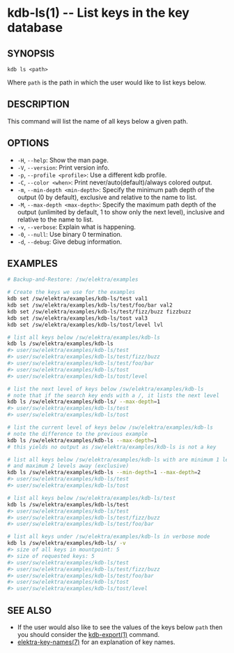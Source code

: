 kdb-ls(1) -- List keys in the key database
================================

## SYNOPSIS

`kdb ls <path>`

Where `path` is the path in which the user would like to list keys below.

## DESCRIPTION

This command will list the name of all keys below a given path.

## OPTIONS

- `-H`, `--help`:
  Show the man page.
- `-V`, `--version`:
  Print version info.
- `-p`, `--profile <profile>`:
  Use a different kdb profile.
- `-C`, `--color <when>`:
  Print never/auto(default)/always colored output.
- `-m`, `--min-depth <min-depth>`:
  Specify the minimum path depth of the output (0 by default), exclusive
  and relative to the name to list.
- `-M`, `--max-depth <max-depth>`:
  Specify the maximum path depth of the output (unlimited by default, 1
  to show only the next level), inclusive and relative to the name to list.
- `-v`, `--verbose`:
  Explain what is happening.
- `-0`, `--null`:
  Use binary 0 termination.
- `-d`, `--debug`:
  Give debug information.

## EXAMPLES

```sh
# Backup-and-Restore: /sw/elektra/examples

# Create the keys we use for the examples
kdb set /sw/elektra/examples/kdb-ls/test val1
kdb set /sw/elektra/examples/kdb-ls/test/foo/bar val2
kdb set /sw/elektra/examples/kdb-ls/test/fizz/buzz fizzbuzz
kdb set /sw/elektra/examples/kdb-ls/tost val3
kdb set /sw/elektra/examples/kdb-ls/tost/level lvl

# list all keys below /sw/elektra/examples/kdb-ls
kdb ls /sw/elektra/examples/kdb-ls
#> user/sw/elektra/examples/kdb-ls/test
#> user/sw/elektra/examples/kdb-ls/test/fizz/buzz
#> user/sw/elektra/examples/kdb-ls/test/foo/bar
#> user/sw/elektra/examples/kdb-ls/tost
#> user/sw/elektra/examples/kdb-ls/tost/level

# list the next level of keys below /sw/elektra/examples/kdb-ls
# note that if the search key ends with a /, it lists the next level
kdb ls /sw/elektra/examples/kdb-ls/ --max-depth=1
#> user/sw/elektra/examples/kdb-ls/test
#> user/sw/elektra/examples/kdb-ls/tost

# list the current level of keys below /sw/elektra/examples/kdb-ls
# note the difference to the previous example
kdb ls /sw/elektra/examples/kdb-ls --max-depth=1
# this yields no output as /sw/elektra/examples/kdb-ls is not a key

# list all keys below /sw/elektra/examples/kdb-ls with are minimum 1 level (inclusive) away from that key
# and maximum 2 levels away (exclusive)
kdb ls /sw/elektra/examples/kdb-ls --min-depth=1 --max-depth=2
#> user/sw/elektra/examples/kdb-ls/test
#> user/sw/elektra/examples/kdb-ls/tost

# list all keys below /sw/elektra/examples/kdb-ls/test
kdb ls /sw/elektra/examples/kdb-ls/test
#> user/sw/elektra/examples/kdb-ls/test
#> user/sw/elektra/examples/kdb-ls/test/fizz/buzz
#> user/sw/elektra/examples/kdb-ls/test/foo/bar

# list all keys under /sw/elektra/examples/kdb-ls in verbose mode
kdb ls /sw/elektra/examples/kdb-ls/ -v
#> size of all keys in mountpoint: 5
#> size of requested keys: 5
#> user/sw/elektra/examples/kdb-ls/test
#> user/sw/elektra/examples/kdb-ls/test/fizz/buzz
#> user/sw/elektra/examples/kdb-ls/test/foo/bar
#> user/sw/elektra/examples/kdb-ls/tost
#> user/sw/elektra/examples/kdb-ls/tost/level
```

## SEE ALSO

- If the user would also like to see the values of the keys below `path` then you should
consider the [kdb-export(1)](kdb-export.md) command.
- [elektra-key-names(7)](elektra-key-names.md) for an explanation of key names.
